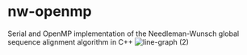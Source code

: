 # nw-openmp
Serial and OpenMP implementation of the Needleman-Wunsch global sequence alignment algorithm in C++
![line-graph (2)](https://github.com/zain-ziad/nw-openmp/assets/28985365/3671a97e-9931-482a-8374-f27373a7ce9e)

